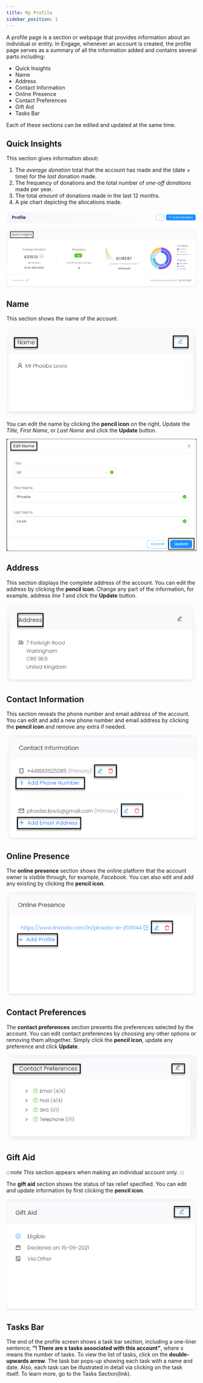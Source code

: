 ```yaml
---
title: My Profile
sidebar_position: 1
---
```


A profile page is a section or webpage that provides information about an individual or entity. In Engage, whenever an account is created, the profile page serves as a summary of all the information added and contains several parts including:

- Quick Insights
- Name
- Address
- Contact Information
- Online Presence
- Contact Preferences
- Gift Aid
- Tasks Bar

Each of these sections can be edited and updated at the same time.  

## Quick Insights

This section gives information about:

1. The *average donation* total that the account has made and the (date + time) for the *last* donation made. 
2. The frequency of donations and the total number of *one-off donations* made per year.
3. The total *amount* of donations made in the last 12 months.
4. A pie chart depicting the allocations made. 

![Quick Insights](./quick-insights.png)

## Name

This section shows the name of the account.

![Name section](./name-section.png)

You can edit the name by clicking the **pencil icon** on the right. Update the *Title*, *First Name*, or *Last Name* and click the **Update** button.  

![Edit Name](./edit-name.png)

## Address

This section displays the complete address of the account. You can edit the address by clicking the **pencil icon**. Change any part of the information, for example, address *line 1* and click the **Update** button.

![Address](./address-detail.png)

## Contact Information

This section reveals the phone number and email address of the account. You can edit and add a new phone number and email address by clicking the **pencil icon** and remove any extra if needed.  

![Contact Information](./contact-information.png)

## Online Presence

The **online presence** section shows the online platform that the account owner is visible through, for example, *Facebook*. You can also edit and add any existing by clicking the **pencil icon**.

![Online Presence](./online-presence.png)

## Contact Preferences

The **contact preferences** section presents the preferences selected by the account. You can edit contact preferences by choosing any other options or removing them altogether. Simply click the **pencil icon**, update any preference and click **Update**.

![Contact Preference](./contact-preference.png)

## Gift Aid

:::note
This section appears when making an individual account only.
:::

The **gift aid** section shows the status of tax relief specified. You can edit and update information by first clicking the **pencil icon**.

![Gift Aid](./gift-aid.png)

## Tasks Bar

The end of the profile screen shows a task bar section, including a one-liner sentence; **"! There are x tasks associated with this account"**, where x means the number of tasks. To view the list of tasks, click on the **double-upwards arrow**. The task bar pops-up showing each task with a name and date. Also, each task can be illustrated in detail via clicking on the task itself. To learn more, go to the Tasks Section(link).

